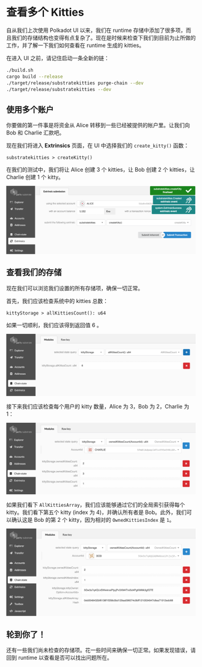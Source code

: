 # 查看多个 Kitties

自从我们上次使用 Polkadot UI 以来，我们在 runtime 存储中添加了很多项，而且我们的存储结构也变得有点复杂了。现在是时候来检查下我们到目前为止所做的工作，并了解一下我们如何查看在 runtime 生成的 kitties。

在进入 UI 之前，请记住启动一条全新的链：

```bash
./build.sh
cargo build --release
./target/release/substratekitties purge-chain --dev
./target/release/substratekitties --dev
```

## 使用多个账户

你要做的第一件事是将资金从 Alice 转移到一些已经被提供的帐户里。让我们向 Bob 和 Charlie 汇款吧。

现在我们将进入 **Extrinsics** 页面，在 UI 中选择我们的 `create_kitty()` 函数：

```
substratekitties > createKitty()
```

在我们的测试中，我们将让 Alice 创建 3 个 kitties，让 Bob 创建 2 个 kitties，让 Charlie 创建 1 个 kitty。

![An image of Alice creating a Kitty](../../2/assets/alice-creates-kitty.png)

## 查看我们的存储

现在我们可以浏览我们设置的所有存储项，确保一切正常。

首先，我们应该检查系统中的 kitties 总数：

```
kittyStorage > allKittiesCount(): u64
```

如果一切顺利，我们应该得到返回值 6 。

![An image of AllKittiesCount](../../2/assets/all-kitties-count.png)

接下来我们应该检查每个用户的 kitty 数量，Alice 为 3，Bob 为 2，Charlie 为 1：

![An image of individual kitty count](../../2/assets/owner-kitty-count.png)

如果我们看下 `AllKittiesArray`，我们应该能够通过它们的全局索引获得每个 kitty。我们看下第五个 kitty (index 为 4)，并确认所有者是 Bob。此外，我们可以确认这是 Bob 的第 2 个 kitty，因为相对的 `OwnedKittiesIndex` 是 `1`。

![An image of Bob's kitty in storage](../../2/assets/bob-owned-kitty.png)

## 轮到你了！

还有一些我们尚未检查的存储项。花一些时间来确保一切正常。如果发现错误，请回到 runtime 以查看是否可以找出问题所在。
